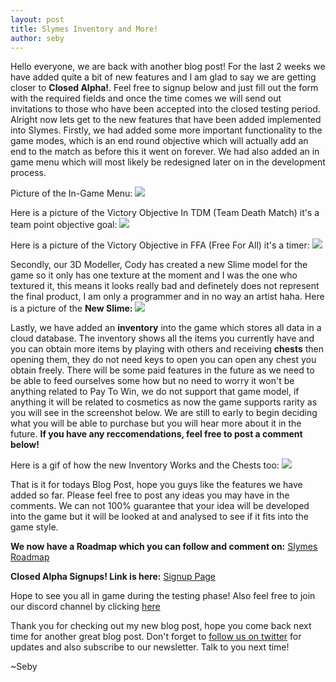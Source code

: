 ```yaml
---
layout: post
title: Slymes Inventory and More!
author: seby
---
```


Hello everyone, we are back with another blog post! For the last 2 weeks we have added quite a bit of new features and I am glad to say we are getting closer to **Closed Alpha!**. Feel free to signup below and just fill out the form with the required fields and once the time comes
we will send out invitations to those who have been accepted into the closed testing period. Alright now lets get to the new features that have been added implemented into Slymes. Firstly, we had added some more important
functionality to the game modes, which is an end round objective which will actually add an end to the match as before this it went on forever. We had also added an in game menu which will most likely be redesigned later on in the
development process.

Picture of the In-Game Menu:
![](http://i.imgur.com/abktUHb.png)

Here is a picture of the Victory Objective In TDM (Team Death Match) it's a team point objective goal:
![](http://i.imgur.com/19ukC3q.png)

Here is a picture of the Victory Objective in FFA (Free For All) it's a timer:
![](http://i.imgur.com/SZpFFhZ.png)

Secondly, our 3D Modeller, Cody has created a new Slime model for the game so it only has one texture at the moment and I was the one who textured it, this means it looks really bad and definetely does not represent the final
product, I am only a programmer and in no way an artist haha. Here is a picture of the **New Slime:**
![](http://i.imgur.com/lfZlvkS.png)

Lastly, we have added an **inventory** into the game which stores all data in a cloud database. The inventory shows all the items you currently have and you can obtain more items by playing with others and receiving **chests** then opening them,
they do not need keys to open you can open any chest you obtain freely. There will be some paid features in the future as we need to be able to feed ourselves some how but no need to worry it won't be anything related to Pay To Win,
we do not support that game model, if anything it will be related to cosmetics as now the game supports rarity as you will see in the screenshot below. We are still to early to begin deciding what you will be able to purchase but you
will hear more about it in the future. **If you have any reccomendations, feel free to post a comment below!** 

Here is a gif of how the new Inventory Works and the Chests too:
![](http://i.imgur.com/Z7UAEzt.gif)

That is it for todays Blog Post, hope you guys like the features we have added so far. Please feel free to post any ideas you may have in the comments. We can not 100% guarantee that your idea will be developed into the game but
it will be looked at and analysed to see if it fits into the game style.

**We now have a Roadmap which you can follow and comment on:** [Slymes Roadmap](https://trello.com/b/tRqOivtf)

**Closed Alpha Signups! Link is here:** [Signup Page](https://docs.google.com/forms/d/108JR35fC6kBdTCuSGkGBAgGMEHSf2YXsV6nR_o8mGmo/viewform?c=0&w=1)

Hope to see you all in game during the testing phase! Also feel free to join our discord channel by clicking [here](https://discord.gg/infuriate-nova-bikanel)

Thank you for checking out my new blog post, hope you come back next time for another great blog post. Don't forget to [follow us on twitter](http://twitter.com/WolfTechGames) for updates and also subscribe to our newsletter. Talk to you next time!

~Seby
